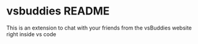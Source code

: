 # vsbuddies README

This is an extension to chat with your friends from the vsBuddies website right inside vs code